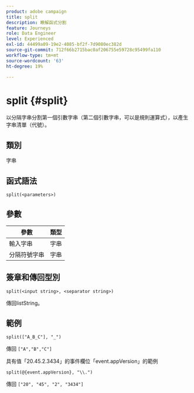 ```yaml
---
product: adobe campaign
title: split
description: 瞭解函式分割
feature: Journeys
role: Data Engineer
level: Experienced
exl-id: 44499a09-19e2-4085-bf2f-7d9080ec382d
source-git-commit: 712f66b2715bac0af206755e59728c95499fa110
workflow-type: tm+mt
source-wordcount: '63'
ht-degree: 19%

---
```


# split {#split}

以分隔字串分割第一個引數字串（第二個引數字串，可以是規則運算式），以產生字串清單（代號）。

## 類別

字串

## 函式語法

`split(<parameters>)`

## 參數

| 參數 | 類型 |
|-----------|------------------|
| 輸入字串 | 字串 |
| 分隔符號字串 | 字串 |

## 簽章和傳回型別

`split(<input string>, <separator string>)`

傳回listString。

## 範例

`split(["A_B_C"], "_")`

傳回 `["A","B","C"]`

具有值「20.45.2.3434」的事件欄位「event.appVersion」的範例

`split(@{event.appVersion}, "\\.")`

傳回 `["20", "45", "2", "3434"]`
